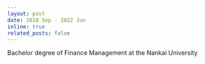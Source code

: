 ```yaml
---
layout: post
date: 2018 Sep - 2022 Jun 
inline: true
related_posts: false
---
```


Bachelor degree of Finance Management at the Nankai University

